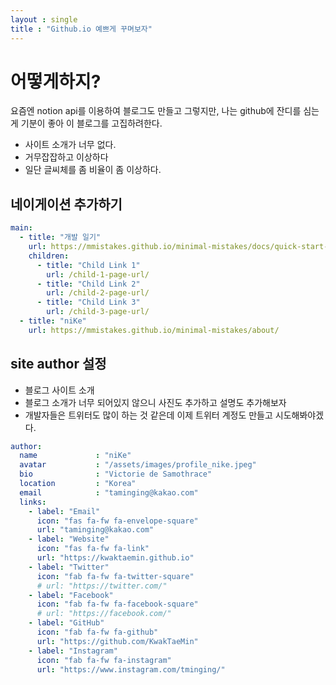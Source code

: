 ```yaml
---
layout : single
title : "Github.io 예쁘게 꾸며보자"
---
```


# 어떻게하지?

요즘엔 notion api를 이용하여 블로그도 만들고 그렇지만, 나는 github에 잔디를 심는게 기분이 좋아 이 블로그를 고집하려한다.

- 사이트 소개가 너무 없다.
- 거무잡잡하고 이상하다 
- 일단 글씨체를 좀 비율이 좀 이상하다.

## 네이게이션 추가하기 
~~~yaml
main:
  - title: "개발 일기"
    url: https://mmistakes.github.io/minimal-mistakes/docs/quick-start-guide/
    children:
      - title: "Child Link 1"
        url: /child-1-page-url/
      - title: "Child Link 2"
        url: /child-2-page-url/
      - title: "Child Link 3"
        url: /child-3-page-url/
  - title: "niKe"
    url: https://mmistakes.github.io/minimal-mistakes/about/
~~~

## site author 설정
- 블로그 사이트 소개
- 블로그 소개가 너무 되어있지 않으니 사진도 추가하고 설명도 추가해보자
- 개발자들은 트위터도 많이 하는 것 같은데 이제 트위터 계정도 만들고 시도해봐야겠다.
~~~yaml
author:
  name             : "niKe"
  avatar           : "/assets/images/profile_nike.jpeg"
  bio              : "Victorie de Samothrace"
  location         : "Korea"
  email            : "taminging@kakao.com"
  links:
    - label: "Email"
      icon: "fas fa-fw fa-envelope-square"
      url: "taminging@kakao.com"
    - label: "Website"
      icon: "fas fa-fw fa-link"
      url: "https://kwaktaemin.github.io"
    - label: "Twitter"
      icon: "fab fa-fw fa-twitter-square"
      # url: "https://twitter.com/"
    - label: "Facebook"
      icon: "fab fa-fw fa-facebook-square"
      # url: "https://facebook.com/"
    - label: "GitHub"
      icon: "fab fa-fw fa-github"
      url: "https://github.com/KwakTaeMin"
    - label: "Instagram"
      icon: "fab fa-fw fa-instagram"
      url: "https://www.instagram.com/tminging/"
~~~